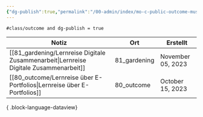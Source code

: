 ```yaml
---
{"dg-publish":true,"permalink":"/00-admin/index/mo-c-public-outcome-muschelschale97-vercel-app/","tags":["class/index"],"created":"2023-11-05T15:42:30.537+01:00","updated":"2023-11-05T15:46:45.742+01:00"}
---
```



`#class/outcome and dg-publish = true`

| Notiz                                                                                    | Ort          | Erstellt          |
| ---------------------------------------------------------------------------------------- | ------------ | ----------------- |
| [[81_gardening/Lernreise Digitale Zusammenarbeit\|Lernreise Digitale Zusammenarbeit]] | 81_gardening | November 05, 2023 |
| [[80_outcome/Lernreise über E-Portfolios\|Lernreise über E-Portfolios]]               | 80_outcome   | October 15, 2023  |

{ .block-language-dataview}
